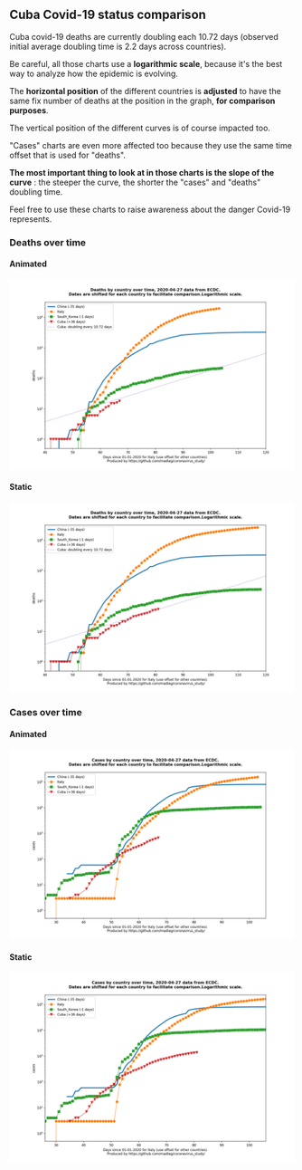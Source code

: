 ## Cuba Covid-19 status comparison 

Cuba covid-19 deaths are currently doubling each 10.72 days (observed initial average doubling time is 2.2 days across countries).



Be careful, all those charts use a **logarithmic scale**, because it's the best way to analyze how the epidemic is evolving.
 
The **horizontal position** of the different countries is **adjusted** to have the same fix number of deaths at the position in the graph, **for comparison purposes**.

The vertical position of the different curves is of course impacted too.

"Cases" charts are even more affected too because they use the same time offset that is used for "deaths".

**The most important thing to look at in those charts is the slope of the curve** : the steeper the curve, the shorter the "cases" and "deaths" doubling time.

Feel free to use these charts to raise awareness about the danger Covid-19 represents. 


 
### Deaths over time
 
#### Animated
![Cuba covid-19 deaths animated chart](https://raw.githubusercontent.com/madlag/coronavirus_study/master/notebooks/graphs/2020-04-27/countries/Cuba/2020-04-27_Cuba_deaths.gif "Cuba covid-19 deaths animated chart")   
 
#### Static
![Cuba covid-19 deaths static chart](https://raw.githubusercontent.com/madlag/coronavirus_study/master/notebooks/graphs/2020-04-27/countries/Cuba/2020-04-27_Cuba_deaths.png "Cuba covid-19 deaths static chart")   

 
### Cases over time
 
#### Animated
![Cuba covid-19 cases animated chart](https://raw.githubusercontent.com/madlag/coronavirus_study/master/notebooks/graphs/2020-04-27/countries/Cuba/2020-04-27_Cuba_cases.gif "Cuba covid-19 cases animated chart")   
 
#### Static
![Cuba covid-19 cases static chart](https://raw.githubusercontent.com/madlag/coronavirus_study/master/notebooks/graphs/2020-04-27/countries/Cuba/2020-04-27_Cuba_cases.png "Cuba covid-19 cases static chart")   

